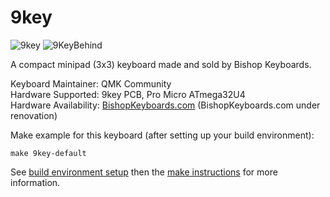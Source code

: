 9key
===

![9key](http://i.imgur.com/a3wWc7h.jpg)
![9KeyBehind](http://i.imgur.com/2PWf5wu.jpg)

A compact minipad (3x3) keyboard made and sold by Bishop Keyboards.

Keyboard Maintainer: QMK Community  
Hardware Supported: 9key PCB, Pro Micro ATmega32U4  
Hardware Availability: [BishopKeyboards.com](https://www.reddit.com/user/se7en9057) (BishopKeyboards.com under renovation)  

Make example for this keyboard (after setting up your build environment):

    make 9key-default

See [build environment setup](https://docs.qmk.fm/build_environment_setup.html) then the [make instructions](https://docs.qmk.fm/make_instructions.html) for more information.